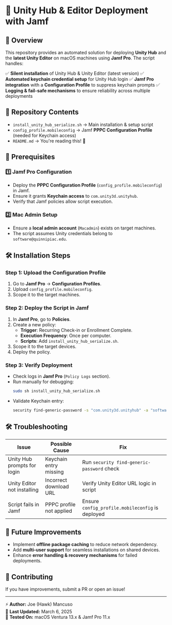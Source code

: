 # 🚀 Unity Hub & Editor Deployment with Jamf

## 📌 Overview
This repository provides an automated solution for deploying **Unity Hub** and the **latest Unity Editor** on macOS machines using **Jamf Pro**. The script handles:

✅ **Silent installation** of Unity Hub & Unity Editor (latest version)
✅ **Automated keychain credential setup** for Unity Hub login
✅ **Jamf Pro integration** with a **Configuration Profile** to suppress keychain prompts
✅ **Logging & fail-safe mechanisms** to ensure reliability across multiple deployments

## 📂 Repository Contents
- `install_unity_hub_serialize.sh` → Main installation & setup script
- `config_profile.mobileconfig` → Jamf **PPPC Configuration Profile** (needed for Keychain access)
- `README.md` → You're reading this! 📖

## 🔧 Prerequisites
### **1️⃣ Jamf Pro Configuration**
- Deploy the **PPPC Configuration Profile** (`config_profile.mobileconfig`) in Jamf.
- Ensure it grants **Keychain access** to `com.unity3d.unityhub`.
- Verify that Jamf policies allow script execution.

### **2️⃣ Mac Admin Setup**
- Ensure a **local admin account** (`Macadmin`) exists on target machines.
- The script assumes Unity credentials belong to `software@quinnipiac.edu`.

## 🛠️ Installation Steps
### **Step 1: Upload the Configuration Profile**
1. Go to **Jamf Pro** → **Configuration Profiles**.
2. Upload `config_profile.mobileconfig`.
3. Scope it to the target machines.

### **Step 2: Deploy the Script in Jamf**
1. In **Jamf Pro**, go to **Policies**.
2. Create a new policy:
   - **Trigger**: Recurring Check-in or Enrollment Complete.
   - **Execution Frequency**: Once per computer.
   - **Scripts**: Add `install_unity_hub_serialize.sh`.
3. Scope it to the target devices.
4. Deploy the policy.

### **Step 3: Verify Deployment**
- Check logs in **Jamf Pro** (`Policy Logs` section).
- Run manually for debugging:  
  ```bash
  sudo sh install_unity_hub_serialize.sh
  ```
- Validate Keychain entry:  
  ```bash
  security find-generic-password -s "com.unity3d.unityhub" -a "software@quinnipiac.edu"
  ```

## 🛠️ Troubleshooting
| Issue | Possible Cause | Fix |
|--------|--------------|------|
| Unity Hub prompts for login | Keychain entry missing | Run `security find-generic-password` check |
| Unity Editor not installing | Incorrect download URL | Verify Unity Editor URL logic in script |
| Script fails in Jamf | PPPC profile not applied | Ensure `config_profile.mobileconfig` is deployed |

## 🚀 Future Improvements
- Implement **offline package caching** to reduce network dependency.
- Add **multi-user support** for seamless installations on shared devices.
- Enhance **error handling & recovery mechanisms** for failed deployments.

## 📢 Contributing
If you have improvements, submit a PR or open an issue!

---
⚡ **Author:** Joe (Hawk) Mancuso   
📅 **Last Updated:** March 6, 2025  
🐧 **Tested On:** macOS Ventura 13.x & Jamf Pro 11.x

